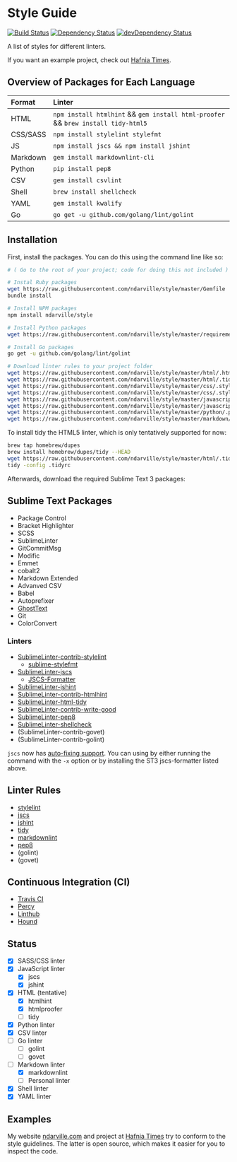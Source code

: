 Style Guide
===========
[![Build Status][]](https://travis-ci.org/ndarville/style) [![Dependency Status][]](https://gemnasium.com/ndarville/style) [![devDependency Status][]](https://david-dm.org/ndarville/style#info=devDependencies)

A list of styles for different linters.

If you want an example project, check out [Hafnia Times][].

Overview of Packages for Each Language
--------------------------------------
 Format   | Linter
:---------|:--------------------------------------------
 HTML     | `npm install htmlhint` && `gem install html-proofer` && `brew install tidy-html5`
 CSS/SASS | `npm install stylelint stylefmt`
 JS       | `npm install jscs && npm install jshint`
 Markdown | `gem install markdownlint-cli`
 Python   | `pip install pep8`
 CSV      | `gem install csvlint`
 Shell    | `brew install shellcheck`
 YAML     | `gem install kwalify`
 Go       | `go get -u github.com/golang/lint/golint`

Installation
------------
First, install the packages. You can do this using the command line like so:

```sh
# ( Go to the root of your project; code for doing this not included )

# Instal Ruby packages
wget https://raw.githubusercontent.com/ndarville/style/master/Gemfile
bundle install

# Install NPM packages
npm install ndarville/style

# Install Python packages
wget https://raw.githubusercontent.com/ndarville/style/master/requirements.txt

# Install Go packages
go get -u github.com/golang/lint/golint

# Download linter rules to your project folder
wget https://raw.githubusercontent.com/ndarville/style/master/html/.htmlhintrc
wget https://raw.githubusercontent.com/ndarville/style/master/html/.tidyrc
wget https://raw.githubusercontent.com/ndarville/style/master/css/.stylelintrc
wget https://raw.githubusercontent.com/ndarville/style/master/css/.stylelintignore
wget https://raw.githubusercontent.com/ndarville/style/master/javascript/.jscsrc
wget https://raw.githubusercontent.com/ndarville/style/master/javascript/.jshintrc
wget https://raw.githubusercontent.com/ndarville/style/master/python/.pep8
wget https://raw.githubusercontent.com/ndarville/style/master/markdown/.markdownlintrc
```

To install tidy  the HTML5 linter, which is only tentatively supported for now:

```sh
brew tap homebrew/dupes
brew install homebrew/dupes/tidy --HEAD
wget https://raw.githubusercontent.com/ndarville/style/master/html/.tidyrc
tidy -config .tidyrc
```

Afterwards, download the required Sublime Text 3 packages:

Sublime Text Packages
---------------------
* Package Control
* Bracket Highlighter
* SCSS
* SublimeLinter
* GitCommitMsg
* Modific
* Emmet
* cobalt2
* Markdown Extended
* Advanved CSV
* Babel
* Autoprefixer
* [GhostText][]
* Git
* ColorConvert

### Linters ###

* [SublimeLinter-contrib-stylelint][]
    - [sublime-stylefmt][]
* [SublimeLinter-jscs][]
    - [JSCS-Formatter][]
* [SublimeLinter-jshint][]
* [SublimeLinter-contrib-htmlhint][]
* [SublimeLinter-html-tidy][]
* [SublimeLinter-contrib-write-good][]
* [SublimeLinter-pep8][]
* [SublimeLinter-shellcheck][]
* (SublimeLinter-contrib-govet)
* (SublimeLinter-contrib-golint)

`jscs` now has [auto-fixing support][jscs-formatter]. You can using by either running the command with the `-x` option or by installing the ST3 jscs-formatter listed above.

Linter Rules
------------
* [stylelint][]
* [jscs][]
* [jshint][jshint]
* [tidy][]
* [markdownlint][]
* [pep8][pep8]
* (golint)
* (govet)

Continuous Integration (CI)
---------------------------
* [Travis CI][]
* [Percy][]
* [Linthub][]
* [Hound][]

Status
------
- [x] SASS/CSS linter
- [x] JavaScript linter
    - [x] jscs
    - [x] jshint
- [x] HTML (tentative)
    - [x] htmlhint
    - [x] htmlproofer
    - [ ] tidy
- [x] Python linter
- [x] CSV linter
- [ ] Go linter
    - [ ] golint
    - [ ] govet
- [ ] Markdown linter
    - [x] markdownlint
    - [ ] Personal linter
- [x] Shell linter
- [x] YAML linter

Examples
--------
My website [ndarville.com][] and project at [Hafnia Times][] try to conform to the style guidelines. The latter is open source, which makes it easier for you to inspect the code.


[Build Status]: https://travis-ci.org/ndarville/style.svg
[Dependency Status]: https://gemnasium.com/ndarville/style.svg
[devDependency Status]: https://david-dm.org/ndarville/style/dev-status.svg

[Hafnia Times]: https://github.com/ndarville/style
[ghosttext]: http://christiannaths.com/#code-pen-plus-sublime-text

[SublimeLinter-contrib-stylelint]: https://github.com/kungfusheep/SublimeLinter-contrib-stylelint
[sublime-stylefmt]: https://github.com/dmnsgn/sublime-stylefmt
[SublimeLinter-jscs]: https://github.com/SublimeLinter/SublimeLinter-jscs
[JSCS-Formatter]: https://github.com/TheSavior/SublimeJSCSFormatter
[SublimeLinter-jshint]: https://github.com/SublimeLinter/SublimeLinter-jshint
[SublimeLinter-contrib-htmlhint]: https://github.com/mmaday/SublimeLinter-contrib-htmlhint
[SublimeLinter-html-tidy]: https://github.com/SublimeLinter/SublimeLinter-html-tidy
[SublimeLinter-contrib-write-good]: https://github.com/ckaznocha/SublimeLinter-contrib-write-good
[SublimeLinter-pep8]: https://github.com/SublimeLinter/SublimeLinter-pep8
[SublimeLinter-shellcheck]: https://github.com/SublimeLinter/SublimeLinter-shellcheck

[jscs-formatter]: https://github.com/jscs-dev/node-jscs/releases/tag/v1.12.0

[stylelint]: http://stylelint.io/user-guide/rules/
[jscs]: http://jscs.info/rules
[jshint]: http://jshint.com/docs/options
[tidy]: http://www.html-tidy.org/quickref
[markdownlint]: https://github.com/DavidAnson/markdownlint#rules--aliases
[pep8]: https://www.python.org/dev/peps/

[travis ci]: https://travis-ci.org
[percy]: https://percy.io
[linthub]: https://linthub.io
[hound]: https://houndci.com

[ndarville.com]: https://ndarville.com
